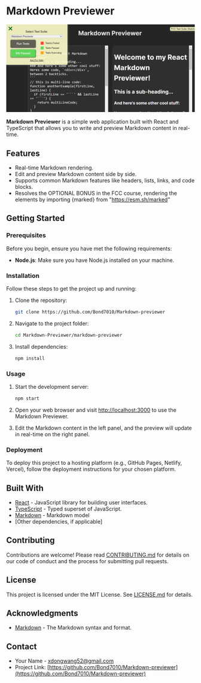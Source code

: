 # Markdown Previewer

![Markdown Previewer Screenshot](markdown-previewer.png)

**Markdown Previewer** is a simple web application built with React and TypeScript that allows you to write and preview Markdown content in real-time.

## Features

- Real-time Markdown rendering.
- Edit and preview Markdown content side by side.
- Supports common Markdown features like headers, lists, links, and code blocks.
- Resolves the OPTIONAL BONUS in the FCC course, rendering the <br> elements by importing {marked} from "https://esm.sh/marked"

## Getting Started

### Prerequisites

Before you begin, ensure you have met the following requirements:

- **Node.js**: Make sure you have Node.js installed on your machine.

### Installation

Follow these steps to get the project up and running:

1. Clone the repository:

    ```bash
    git clone https://github.com/Bond7010/Markdown-previewer
    ```

2. Navigate to the project folder:

    ```bash
    cd Markdown-Previewer/markdown-previewer
    ```

3. Install dependencies:

    ```bash
    npm install
    ```

### Usage

1. Start the development server:

    ```bash
    npm start
    ```

2. Open your web browser and visit [http://localhost:3000](http://localhost:3000) to use the Markdown Previewer.

3. Edit the Markdown content in the left panel, and the preview will update in real-time on the right panel.

### Deployment

To deploy this project to a hosting platform (e.g., GitHub Pages, Netlify, Vercel), follow the deployment instructions for your chosen platform.

## Built With

- [React](https://reactjs.org/) - JavaScript library for building user interfaces.
- [TypeScript](https://www.typescriptlang.org/) - Typed superset of JavaScript.
- [Markdown](https://esm.sh/marked) - Markdown model
- [Other dependencies, if applicable]

## Contributing

Contributions are welcome! Please read [CONTRIBUTING.md](CONTRIBUTING.md) for details on our code of conduct and the process for submitting pull requests.

## License

This project is licensed under the MIT License. See [LICENSE.md](LICENSE.md) for details.

## Acknowledgments

- [Markdown](https://daringfireball.net/projects/markdown/) - The Markdown syntax and format.

## Contact

- Your Name - [xdongwang52@gmail.com](mailto:xdongwang52@gmail.com)
- Project Link: [https://github.com/Bond7010/Markdown-previewer](https://github.com/Bond7010/Markdown-previewer)
